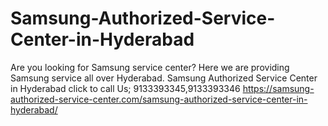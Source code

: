 # Samsung-Authorized-Service-Center-in-Hyderabad
Are you looking for Samsung service center? Here we are providing Samsung service all over Hyderabad. Samsung Authorized Service Center in Hyderabad click to call Us; 9133393345,9133393346 https://samsung-authorized-service-center.com/samsung-authorized-service-center-in-hyderabad/
